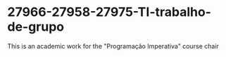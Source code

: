# 27966-27958-27975-TI-trabalho-de-grupo
This is an academic work for the "Programação Imperativa" course chair
